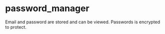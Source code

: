 # password_manager
Email and password are stored and can be viewed. Passwords is encrypted to protect.
